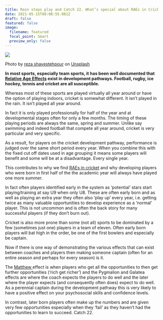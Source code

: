 ```yaml
---
title: Rain stops play and Catch 22. What’s special about RAEs in Cricket?
date: 2021-05-15T08:08:55.081Z
draft: false
featured: false
image:
  filename: featured
  focal_point: Smart
  preview_only: false
---
```

![](rain.jpg)

Photo by [reza shayestehpour](https://unsplash.com/@r_shayesrehpour?utm_source=unsplash&utm_medium=referral&utm_content=creditCopyText) on [Unsplash](https://unsplash.com/s/photos/rain?utm_source=unsplash&utm_medium=referral&utm_content=creditCopyText)

**In most sports, especially team sports, it has been well documented that [Relative Age Effects](https://onemoresummer.co.uk/post/what-is-relative-age-effect/) exist in development pathways. Football, rugby, ice hockey, tennis and cricket are all susceptible.**

Whereas most of these sports are played virtually all year around or have the option of playing indoors, cricket is somewhat different. It isn’t played in the rain. It isn’t played all year around.

In fact it is only played professionally for half of the year and at developmental stages often for only a few months. The timing of these playing periods are always the same, spring and summer. Unlike say swimming and indeed football that compete all year around, cricket is very particular and very specific.

As a result, for players on the cricket development pathway, performance is judged over the same short period every year. When you combine this with the fixed cut off dates used in age grouping it means some players will benefit and some will be at a disadvantage. Every single year.

This contributes to why we find [RAEs in cricket](https://onemoresummer.co.uk/post/relative-age-effect-in-mens-english-cricket-pathway-u15-u19/) and why developing players who were born  in first half of the the academic year will always have played one more summer.

In fact often players identified early in the system as ‘potential’ stars start playing/training at say U9 when only U8. These are often early born and as well as playing an extra year they often also ‘play up’ every year, i.e. getting twice as many valuable opportunities to develop experience as a ‘normal’ player. This is not uncommon and is often the back story for many successful players (if they don’t burn out).

Cricket is also more prone than some (not all) sports to be dominated by a few (sometimes just one) players in a team of eleven. Often early born players will bat high in the order, be one of the first bowlers and especially be captain. 

Now if there is one way of demonstrating the various effects that can exist between coaches and players then making someone captain (often for an entire season and perhaps for every season) is it.

The [Matthew ](https://onemoresummer.co.uk/post/what-is-the-matthew-effect/)effect is when players who get all the opportunities to then get further opportunities (‘rich get richer’) and the Pygmalion and Galatea effects are where the coach expects the players to do well and the later where the player expects (and consequently often does) expect to do well. As a perennial captain during the development pathway this is very likely to have a positive effect on your psychosocial skills and confidence levels.

In contrast, later born players often make up the numbers and are given very few opportunities especially when they ‘fail’ as they haven’t had the opportunities to learn to succeed. Catch 22.